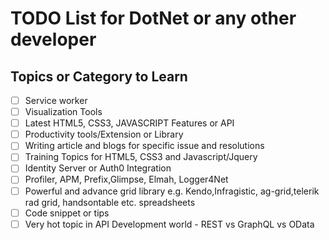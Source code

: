 # TODO List for DotNet or any other developer

## Topics or Category to Learn

* [ ] Service worker
* [ ] Visualization Tools
* [ ] Latest HTML5, CSS3, JAVASCRIPT Features or API
* [ ] Productivity tools/Extension or Library
* [ ] Writing article and blogs for specific issue and resolutions
* [ ] Training Topics for HTML5, CSS3 and Javascript/Jquery
* [ ] Identity Server or Auth0 Integration
* [ ] Profiler, APM, Prefix,Glimpse, Elmah, Logger4Net
* [ ] Powerful and advance grid library e.g. Kendo,Infragistic, ag-grid,telerik rad grid, handsontable etc. spreadsheets
* [ ] Code snippet or tips 
* [ ] Very hot topic in API Development world - REST vs GraphQL vs OData
